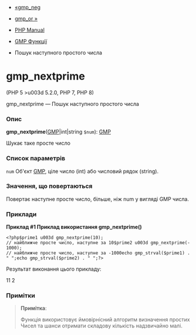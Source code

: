 - [«gmp_neg](function.gmp-neg.md)
- [gmp_or »](function.gmp-or.md)

- [PHP Manual](index.md)
- [GMP Функції](ref.gmp.md)
- Пошук наступного простого числа

# gmp_nextprime

(PHP 5 \>u003d 5.2.0, PHP 7, PHP 8)

gmp_nextprime — Пошук наступного простого числа

### Опис

**gmp_nextprime**([GMP](class.gmp.md)\|int\|string `$num`):
[GMP](class.gmp.md)

Шукає таке просте число

### Список параметрів

`num`
Об'єкт [GMP](class.gmp.md), ціле число (int) або числовий рядок
(string).

### Значення, що повертаються

Повертає наступне просте число, більше, ніж num у вигляді GMP числа.

### Приклади

**Приклад #1 Приклад використання **gmp_nextprime()****

`<?php$prime1 u003d gmp_nextprime(10); // найближче просте число, наступне за 10$prime2 u003d gmp_nextprime(-1000); // найближче просте число, наступне за -1000echo gmp_strval($prime1) . "
";echo gmp_strval($prime2) . "
";?> `

Результат виконання цього прикладу:

11
2

### Примітки

> **Примітка**:
>
> Функція використовує ймовірнісний алгоритм визначення простих
> Чисел та шанси отримати складову кількість надзвичайно малі.
